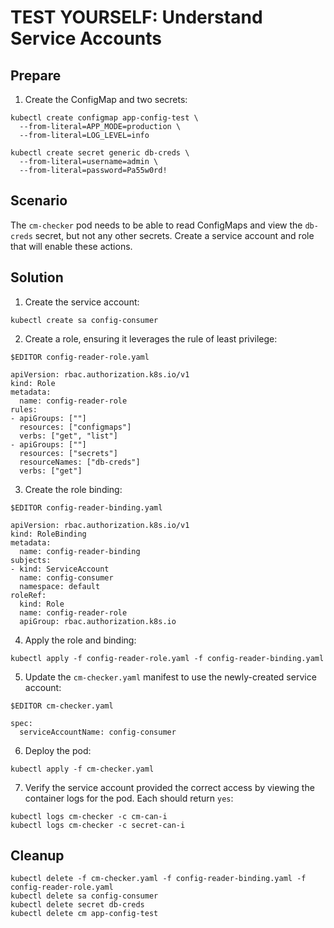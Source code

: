# TEST YOURSELF: Understand Service Accounts

## Prepare

1. Create the ConfigMap and two secrets:

```
kubectl create configmap app-config-test \
  --from-literal=APP_MODE=production \
  --from-literal=LOG_LEVEL=info

kubectl create secret generic db-creds \
  --from-literal=username=admin \
  --from-literal=password=Pa55w0rd!
```

## Scenario

The `cm-checker` pod needs to be able to read ConfigMaps and view the `db-creds` secret, but not any other secrets. Create a service account and role that will enable these actions.

## Solution

1. Create the service account:

```
kubectl create sa config-consumer
```

2. Create a role, ensuring it leverages the rule of least privilege:

```
$EDITOR config-reader-role.yaml
```

```
apiVersion: rbac.authorization.k8s.io/v1
kind: Role
metadata:
  name: config-reader-role
rules:
- apiGroups: [""]
  resources: ["configmaps"]
  verbs: ["get", "list"]
- apiGroups: [""]
  resources: ["secrets"]
  resourceNames: ["db-creds"]
  verbs: ["get"]
```

3. Create the role binding:

```
$EDITOR config-reader-binding.yaml
```

```
apiVersion: rbac.authorization.k8s.io/v1
kind: RoleBinding
metadata:
  name: config-reader-binding
subjects:
- kind: ServiceAccount
  name: config-consumer
  namespace: default
roleRef:
  kind: Role
  name: config-reader-role
  apiGroup: rbac.authorization.k8s.io
```

4. Apply the role and binding:

```
kubectl apply -f config-reader-role.yaml -f config-reader-binding.yaml
```

5. Update the `cm-checker.yaml` manifest to use the newly-created service account:

```
$EDITOR cm-checker.yaml
```

```
spec:
  serviceAccountName: config-consumer
```

6. Deploy the pod:

```
kubectl apply -f cm-checker.yaml
```

7. Verify the service account provided the correct access by viewing the container logs for the pod. Each should return `yes`:

```
kubectl logs cm-checker -c cm-can-i
kubectl logs cm-checker -c secret-can-i
```

## Cleanup

```
kubectl delete -f cm-checker.yaml -f config-reader-binding.yaml -f config-reader-role.yaml
kubectl delete sa config-consumer
kubectl delete secret db-creds
kubectl delete cm app-config-test
```
